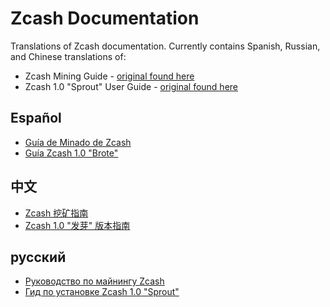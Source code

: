 # Zcash Documentation

Translations of Zcash documentation. Currently contains Spanish, Russian, and Chinese translations of:

+ Zcash Mining Guide - [original found here](https://github.com/zcash/zcash/wiki/Mining-Guide)
+ Zcash 1.0 "Sprout" User Guide - [original found here](https://github.com/zcash/zcash/wiki/1.0-User-Guide)

## Español

+ [Guía de Minado de Zcash](https://github.com/zcash/zcash-docs/blob/master/es/Mining_Guide.md)
+ [Guía Zcash 1.0 "Brote"](https://github.com/zcash/zcash-docs/blob/master/es/Sprout_User_Guide.md)

## 中文

+ [Zcash 挖矿指南](https://github.com/zcash/zcash-docs/blob/master/zh/Mining_Guide.md)
+ [Zcash 1.0 "发芽" 版本指南](https://github.com/zcash/zcash-docs/blob/master/zh/Sprout_User_Guide.md)

## русский

+ [Руководство по майнингу Zcash](https://github.com/zcash/zcash-docs/blob/master/ru/Mining_Guide.md)
+ [Гид по установке Zcash 1.0 "Sprout"](https://github.com/zcash/zcash-docs/blob/master/ru/Sprout_User_Guide.md)
